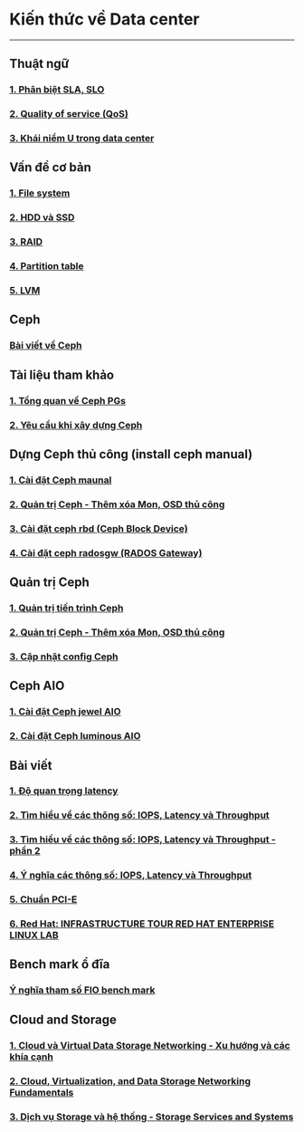 # Kiến thức về Data center
---
## Thuật ngữ
### [1. Phân biệt SLA, SLO](docs/terms/sla-slo.md)
### [2. Quality of service (QoS)](docs/terms/QoS.md)
### [3. Khái niểm U trong data center](docs/terms/u-mean-datacenter.md)

## Vấn đề cơ bản
### [1. File system](https://github.com/lacoski/khoa-luan#1-file-system)
### [2. HDD và SSD](https://github.com/lacoski/khoa-luan#2-hdd---ssd)
### [3. RAID](https://github.com/lacoski/khoa-luan#3-raid)
### [4. Partition table](https://github.com/lacoski/khoa-luan#4-partition-table)
### [5. LVM](https://github.com/lacoski/khoa-luan#5-lvm)

## Ceph
### [Bài viết về Ceph](https://github.com/lacoski/khoa-luan#6-ceph)

## Tài liệu tham khảo
### [1. Tổng quan về Ceph PGs](docs/ceph/ceph-pgs.md)
### [2. Yêu cầu khi xây dựng Ceph](docs/ceph/ceph-requirement-note.md)

## Dựng Ceph thủ công (install ceph manual)
### [1. Cài đặt Ceph maunal](docs/ceph/ceph-manual.md)
### [2. Quản trị Ceph - Thêm xóa Mon, OSD thủ công](docs/ceph/ceph-admin-mon-osd.md)
### [3. Cài đặt ceph rbd (Ceph Block Device)](docs/ceph/ceph-manual-rbd.md)
### [4. Cài đặt ceph radosgw (RADOS Gateway)](docs/ceph/ceph-install-rgw.md)


## Quản trị Ceph
### [1. Quản trị tiến trình Ceph](docs/ceph/manual-service-ceph.md)
### [2. Quản trị Ceph - Thêm xóa Mon, OSD thủ công](docs/ceph/ceph-admin-mon-osd.md)
### [3. Cập nhật config Ceph](docs/ceph/update-config-ceph.md)

## Ceph AIO
### [1. Cài đặt Ceph jewel AIO](https://github.com/lacoski/khoa-luan/blob/master/Ceph/ceph-AIO-jewel.md)
### [2. Cài đặt Ceph luminous AIO](docs/ceph/ceph-install-luminous-aio.md)

## Bài viết
### [1. Độ quan trọng latency](docs/latency.md)
### [2. Tìm hiểu về các thông số: IOPS, Latency và Throughput](docs/iops-latency-throughput.md)
### [3. Tìm hiểu về các thông số: IOPS, Latency và Throughput - phần 2](docs/iops-latency-throughput-2.md)
### [4. Ý nghĩa các thông số: IOPS, Latency và Throughput](docs/terms/iops-latency-throughput.md)
### [5. Chuẩn PCI-E](docs/terms/pcie.md)
### [6. Red Hat: INFRASTRUCTURE TOUR RED HAT ENTERPRISE LINUX LAB](docs/terms/redhat-tech.md)

## Bench mark ổ đĩa
### [Ý nghĩa tham số FIO bench mark](docs/terms/fio.md)

## Cloud and Storage
### [1. Cloud và Virtual Data Storage Networking - Xu hướng và các khía cạnh](docs/idc/chap1.md)
### [2. Cloud, Virtualization, and Data Storage Networking Fundamentals](docs/idc/chap2.md)
### [3. Dịch vụ Storage và hệ thống - Storage Services and Systems](docs/idc/chap9.md)
